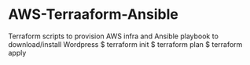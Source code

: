 # AWS-Terraaform-Ansible
Terraform scripts to provision AWS infra and Ansible playbook to download/install Wordpress
$ terraform init 
$ terraform plan
$ terraform apply
